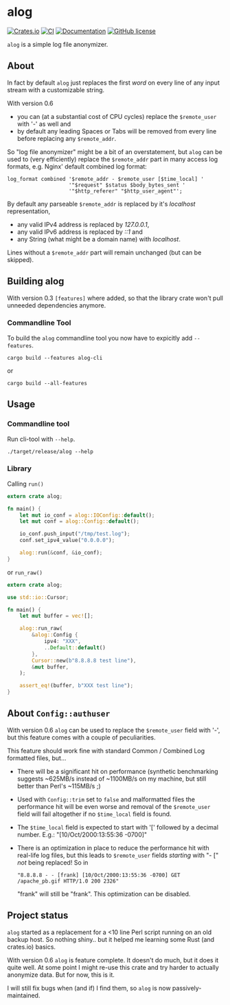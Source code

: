 # alog

[![Crates.io](https://img.shields.io/crates/v/alog.svg)](https://crates.io/crates/alog)
[![CI](https://github.com/thyrc/alog/workflows/Rust/badge.svg)](https://github.com/thyrc/alog/actions?query=workflow%3ARust)
[![Documentation](https://docs.rs/alog/badge.svg)](https://docs.rs/alog)
[![GitHub license](https://img.shields.io/github/license/thyrc/alog.svg)](https://github.com/thyrc/alog/blob/master/LICENSE)

`alog` is a simple log file anonymizer.

## About

In fact by default `alog` just replaces the first *word* on every line of any input stream
with a customizable string.

With version 0.6

* you can (at a substantial cost of CPU cycles) replace the `$remote_user` with '-' as well and
* by default any leading Spaces or Tabs will be removed from every line before replacing any `$remote_addr`.

So "log file anonymizer" might be a bit of an overstatement, but `alog` can be used to (very
efficiently) replace the `$remote_addr` part in many access log formats, e.g. Nginx' default
combined log format:

```text
log_format combined '$remote_addr - $remote_user [$time_local] '
                    '"$request" $status $body_bytes_sent '
                    '"$http_referer" "$http_user_agent"';
```

By default any parseable `$remote_addr` is replaced by it's *localhost* representation,

* any valid IPv4 address is replaced by *127.0.0.1*,
* any valid IPv6 address is replaced by *::1* and
* any String (what might be a domain name) with *localhost*.

Lines without a `$remote_addr` part will remain unchanged (but can be skipped).

## Building alog

With version 0.3 `[features]` where added, so that the library crate won't pull unneeded
dependencies anymore.

### Commandline Tool

To build the `alog` commandline tool you now have to expicitly add `--features`.

```shell
cargo build --features alog-cli
```

or

```shell
cargo build --all-features
```

## Usage

### Commandline tool

Run cli-tool with `--help`.

```shell
./target/release/alog --help
```

### Library

Calling `run()`

```rust
extern crate alog;

fn main() {
    let mut io_conf = alog::IOConfig::default();
    let mut conf = alog::Config::default();

    io_conf.push_input("/tmp/test.log");
    conf.set_ipv4_value("0.0.0.0");

    alog::run(&conf, &io_conf);
}
```

or `run_raw()`

```rust
extern crate alog;

use std::io::Cursor;

fn main() {
    let mut buffer = vec![];

    alog::run_raw(
        &alog::Config {
            ipv4: "XXX",
            ..Default::default()
        },
        Cursor::new(b"8.8.8.8 test line"),
        &mut buffer,
    );

    assert_eq!(buffer, b"XXX test line");
}
```

## About `Config::authuser`

With version 0.6 `alog` can be used to replace the `$remote_user` field with '-', but this
feature comes with a couple of peculiarities.

This feature should work fine with standard Common / Combined Log formatted files, but...

* There will be a significant hit on performance (synthetic benchmarking suggests ~625MB/s
  instead of ~1100MB/s on my machine, but still better than Perl's ~115MB/s ;)
* Used with `Config::trim` set to `false` and malformatted files the performance hit will be
  even worse and removal of the `$remote_user` field will fail altogether if no `$time_local`
  field is found.
* The `$time_local` field is expected to start with '[' followed by a decimal number. E.g.:
  "[10/Oct/2000:13:55:36 -0700]"
* There is an optimization in place to reduce the performance hit with real-life log files,
  but this leads to `$remote_user` fields *starting* with "- [" _not_ being replaced! So in
  
  `"8.8.8.8 - - [frank] [10/Oct/2000:13:55:36 -0700] GET /apache_pb.gif HTTP/1.0 200 2326"`

  "frank" will still be "frank". This optimization can be disabled.

## Project status

`alog` started as a replacement for a <10 line Perl script running on an old backup host.
So nothing shiny.. but it helped me learning some Rust (and crates.io) basics.

With version 0.6 `alog` is feature complete. It doesn't do much, but it does it quite well.
At some point I might re-use this crate and try harder to actually anonymize data. But for
now, this is it.

I will still fix bugs when (and if) I find them, so `alog` is now passively-maintained.
